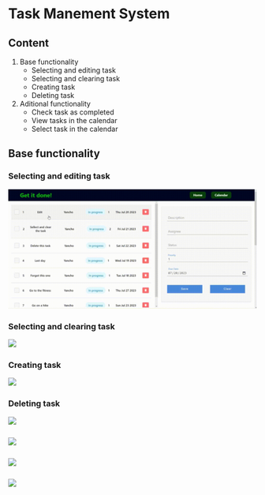 # Task Manement System
## Content
 1. Base functionality
	 - Selecting and editing task
	 - Selecting and clearing task
	 - Creating task
	 - Deleting task	
 2. Aditional functionality
	 - Check task as completed
	 - View tasks in the calendar
	 - Select task in the calendar

## Base functionality
### Selecting and editing task
![](./showof-videos/selectAndEdit.gif)
### Selecting and clearing task
![](./showof-videos)
### Creating task
![](./showof-videos)
### Deleting task
![](./showof-videos)
### 
![](./showof-videos)
### 
![](./showof-videos)
### 
![](./showof-videos)